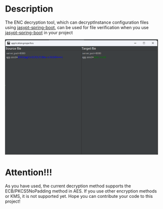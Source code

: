 # Description

The ENC decryption tool, which can decryptInstance configuration files using <a href="https://github.com/ulisesbocchio/jasypt-spring-boot" >jasypt-spring-boot</a>, can be used for file verification when you use <a href="https://github.com/ulisesbocchio/jasypt-spring-boot">jasypt-spring-boot</a>  in your project

![demo](img/demo.png)

# Attention!!!

As you have used, the current decryption method supports the ECB/PKCS5NoPadding method in AES. If you use other encryption methods or KMS, it is not supported yet. Hope you can contribute your code to this project!